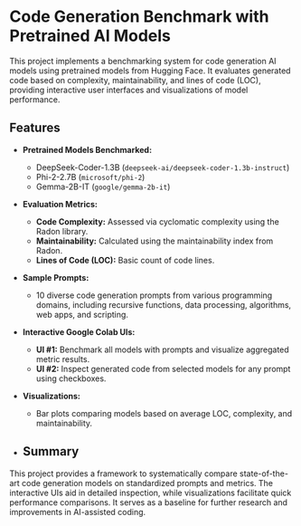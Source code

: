 # Code Generation Benchmark with Pretrained AI Models

This project implements a benchmarking system for code generation AI models using pretrained models from Hugging Face. It evaluates generated code based on complexity, maintainability, and lines of code (LOC), providing interactive user interfaces and visualizations of model performance.

## Features

- **Pretrained Models Benchmarked:**
  - DeepSeek-Coder-1.3B (`deepseek-ai/deepseek-coder-1.3b-instruct`)
  - Phi-2-2.7B (`microsoft/phi-2`)
  - Gemma-2B-IT (`google/gemma-2b-it`)

- **Evaluation Metrics:**
  - **Code Complexity:** Assessed via cyclomatic complexity using the Radon library.
  - **Maintainability:** Calculated using the maintainability index from Radon.
  - **Lines of Code (LOC):** Basic count of code lines.

- **Sample Prompts:**
  - 10 diverse code generation prompts from various programming domains, including recursive functions, data processing, algorithms, web apps, and scripting.

- **Interactive Google Colab UIs:**
  - **UI #1:** Benchmark all models with prompts and visualize aggregated metric results.
  - **UI #2:** Inspect generated code from selected models for any prompt using checkboxes.

- **Visualizations:**
  - Bar plots comparing models based on average LOC, complexity, and maintainability.
 
- ## Summary

This project provides a framework to systematically compare state-of-the-art code generation models on standardized prompts and metrics. The interactive UIs aid in detailed inspection, while visualizations facilitate quick performance comparisons. It serves as a baseline for further research and improvements in AI-assisted coding.


